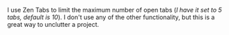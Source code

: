 I use Zen Tabs to limit the maximum number of open tabs (*I have it set to 5 tabs, default is 10*). I don't use any of the other functionality, but this is a great way to unclutter a project.
